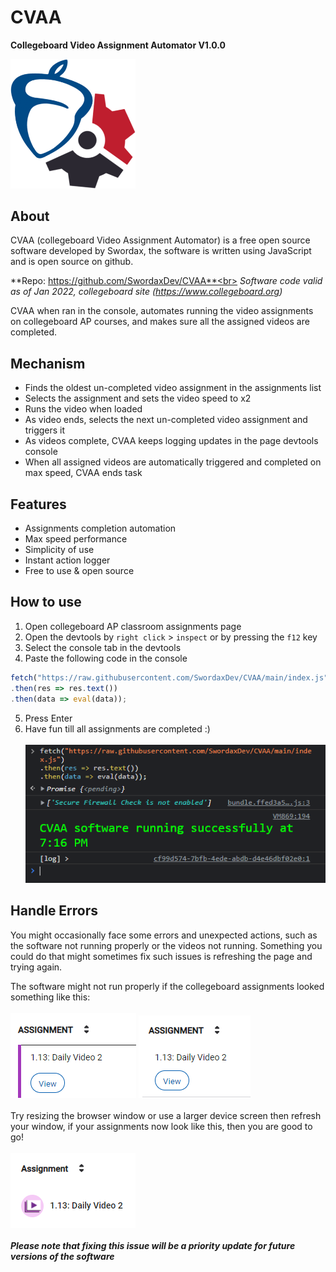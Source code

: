 # CVAA
**Collegeboard Video Assignment Automator
V1.0.0**

<img alt="CVAA Logo" src="/docs/cvaa-logo.png" width="200">

## About
CVAA (collegeboard Video Assignment Automator) is a free open source software 
developed by Swordax, the software is written using JavaScript and is open source 
on github.

**Repo: https://github.com/SwordaxDev/CVAA**<br>
*Software code valid as of Jan 2022, collegeboard site (https://www.collegeboard.org)*

CVAA when ran in the console, automates running the video assignments on 
collegeboard AP courses, and makes sure all the assigned videos are completed.

## Mechanism

 - Finds the oldest un-completed video assignment in the assignments list
 - Selects the assignment and sets the video speed to x2
 - Runs the video when loaded
 - As video ends, selects the next un-completed video assignment and triggers it
 - As videos complete, CVAA keeps logging updates in the page devtools console
 - When all assigned videos are automatically triggered and completed on max speed, CVAA ends task

## Features

 - Assignments completion automation
 - Max speed performance
 - Simplicity of use
 - Instant action logger
 - Free to use & open source

## How to use

 1. Open collegeboard AP classroom assignments page
 2. Open the devtools by `right click` > `inspect` or by pressing the `f12` key
 3. Select the console tab in the devtools
 4. Paste the following code in the console
```js
fetch("https://raw.githubusercontent.com/SwordaxDev/CVAA/main/index.js")
.then(res => res.text())
.then(data => eval(data));
```
 5. Press Enter
 6. Have fun till all assignments are completed :)<br><br>
![implementation example](/docs/implementation-example.png)

## Handle Errors
You might occasionally face some errors and unexpected actions, such as the 
software not running properly or the videos not running. Something you could do 
that might sometimes fix such issues is refreshing the page and trying again.

The software might not run properly if the collegeboard assignments looked 
something like this:
<br><br>
![invalid example 1](/docs/invalid-example-1.png)
![invalid example 2](/docs/invalid-example-2.png)
<br><br>
Try resizing the browser window or use a larger device screen then refresh your 
window, if your assignments now look like this, then you are good to go!
<br><br>
![valid example](/docs/valid-example.png)
<br><br>
***Please note that fixing this issue will be a priority update for future versions of the software***

